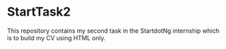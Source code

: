 # StartTask2
This repository contains my second task in the StartdotNg internship which is to build my CV using HTML only.
